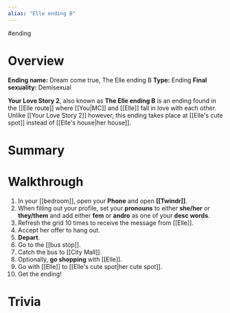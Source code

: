 ```yaml
---
alias: "Elle ending B"
---
```

#ending

# Overview
**Ending name:** Dream come true, The Elle ending B
**Type:** Ending
**Final sexuality:** Demisexual

**Your Love Story 2**, also known as **The Elle ending B** is an ending found in the [[Elle route]] where [[You|MC]] and [[Elle]] fall in love with each other. Unlike [[Your Love Story 2]] however, this ending takes place at [[Elle's cute spot]] instead of [[Elle's house|her house]].

# Summary


# Walkthrough
1. In your [[bedroom]], open your **Phone** and open **[[Twindr]]**.
2. When filling out your profile, set your **pronouns** to either **she/her** or **they/them** and add either **fem** or **andro** as one of your **desc words**.
3. Refresh the grid 10 times to receive the message from [[Elle]].
4. Accept her offer to hang out.
5. **Depart**.
6. Go to the [[bus stop]].
7. Catch the bus to [[City Mall]].
8. Optionally, **go shopping** with [[Elle]].
9. Go with [[Elle]] to [[Elle's cute spot|her cute spot]].
10. Get the ending!

# Trivia